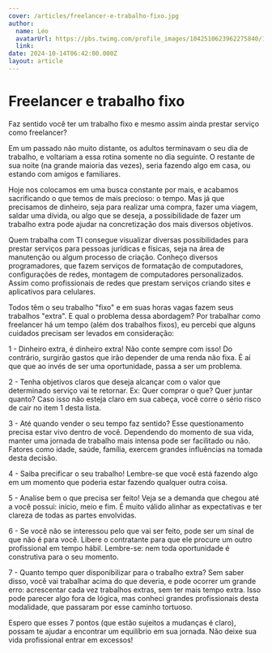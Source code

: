 ```yaml
---
cover: /articles/freelancer-e-trabalho-fixo.jpg
author:
  name: Léo
  avatarUrl: https://pbs.twimg.com/profile_images/1042510623962275840/1Iw_Mvud_400x400.jpg
  link:
date: 2024-10-14T06:42:00.000Z
layout: article
---
```


# Freelancer e trabalho fixo

Faz sentido você ter um trabalho fixo e mesmo assim ainda prestar serviço como freelancer?

Em um passado não muito distante, os adultos terminavam o seu dia de trabalho, e voltariam a essa rotina somente no dia seguinte. O restante de sua noite (na grande maioria das vezes), seria fazendo algo em casa, ou estando com amigos e familiares.

Hoje nos colocamos em uma busca constante por mais, e acabamos sacrificando o que temos de mais precioso: o tempo.
Mas já que precisamos de dinheiro, seja para realizar uma compra, fazer uma viagem, saldar uma dívida, ou algo que se deseja, a possibilidade de fazer um trabalho extra pode ajudar na concretização dos mais diversos objetivos.

Quem trabalha com TI consegue visualizar diversas possibilidades para prestar serviços para pessoas jurídicas e físicas, seja na área de manutenção ou algum processo de criação. Conheço diversos programadores, que fazem serviços de formatação de computadores, configurações de redes, montagem de computadores personalizados. Assim como profissionais de redes que prestam serviços criando sites e aplicativos para celulares.

Todos têm o seu trabalho "fixo" e em suas horas vagas fazem seus trabalhos "extra". E qual o problema dessa abordagem?
Por trabalhar como freelancer há um tempo (além dos trabalhos fixos), eu percebi que alguns cuidados precisam ser levados em consideração:

1 - Dinheiro extra, é dinheiro extra! Não conte sempre com isso! Do contrário, surgirão gastos que irão depender de uma renda não fixa. É aí que que ao invés de ser uma oportunidade, passa a ser um problema.

2 - Tenha objetivos claros que deseja alcançar com o valor que determinado serviço vai te retornar.
Ex: Quer comprar o que? Quer juntar quanto?
Caso isso não esteja claro em sua cabeça, você corre o sério risco de cair no item 1 desta lista.

3 - Até quando vender o seu tempo faz sentido? Esse questionamento precisa estar vivo dentro de você. Dependendo do momento de sua vida, manter uma jornada de trabalho mais intensa pode ser facilitado ou não. Fatores como idade, saúde, família, exercem grandes influências na tomada desta decisão.

4 - Saiba precificar o seu trabalho! Lembre-se que você está fazendo algo em um momento que poderia estar fazendo qualquer outra coisa.

5 - Analise bem o que precisa ser feito! Veja se a demanda que chegou até a você possui: início, meio e fim.
É muito válido alinhar as expectativas e ter clareza de todas as partes envolvidas.

6 - Se você não se interessou pelo que vai ser feito, pode ser um sinal de que não é para você. Libere o contratante para que ele procure um outro profissional em tempo hábil. Lembre-se: nem toda oportunidade é construtiva para o seu momento.

7 - Quanto tempo quer disponibilizar para o trabalho extra? Sem saber disso, você vai trabalhar acima do que deveria, e pode ocorrer um grande erro: acrescentar cada vez trabalhos extras, sem ter mais tempo extra.
Isso pode parecer algo fora de lógica, mas conheci grandes profissionais desta modalidade, que passaram por esse caminho tortuoso.

Espero que esses 7 pontos (que estão sujeitos a mudanças é claro), possam te ajudar a encontrar um equilíbrio em sua jornada. Não deixe sua vida profissional entrar em excessos!
